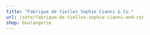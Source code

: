 ```yaml
---
title: "Fabrique de tielles Sophie Cianni & Co."
url: /sete/fabrique-de-tielles-sophie-cianni-and-co/
shop: boulangerie
---
```

